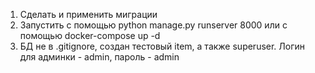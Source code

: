 1. Сделать и применить миграции
2. Запустить с помощью python manage.py runserver 8000 или с помощью docker-compose up -d
3. БД не в .gitignore, создан тестовый item, а также superuser. Логин для админки - admin, пароль - admin